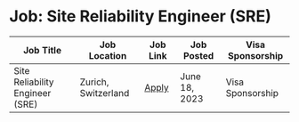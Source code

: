 # Job: Site Reliability Engineer (SRE)

| Job Title | Job Location | Job Link | Job Posted | Visa Sponsorship |
| --- | --- | --- | --- | --- |
| Site Reliability Engineer (SRE) | Zurich, Switzerland | [Apply](https://boards.eu.greenhouse.io/nexxiot/jobs/4062551101) | June 18, 2023 | Visa Sponsorship |
